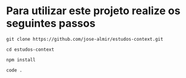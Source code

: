 # Para utilizar este projeto realize os seguintes passos

``git clone https://github.com/jose-almir/estudos-context.git``

``cd estudos-context``

``npm install``

``code .``